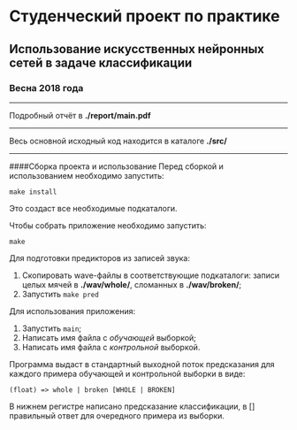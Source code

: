 # Студенческий проект по практике
## Использование искусственных нейронных сетей в задаче классификации
### Весна 2018 года

---

Подробный отчёт в **./report/main.pdf**

---

Весь основной исходный код находится в каталоге **./src/**

---

####Сборка проекта и использование
Перед сборкой и использованием необходимо запустить:

    make install

Это создаст все необходимые подкаталоги.


Чтобы собрать приложение необходимо запустить:

    make


Для подготовки предикторов из записей звука:

1. Скопировать wave-файлы в соответствующие подкаталоги: записи целых мячей в **./wav/whole/**,
сломанных в **./wav/broken/**;
2. Запустить `make pred`


Для использования приложения:

1. Запустить `main`;
2. Написать имя файла с _обучающей_ выборкой;
3. Написать имя файла с _контрольной_ выборкой.


Программа выдаст в стандартный выходной поток предсказания для каждого примера обучающей и контрольной выборки
в виде:

    (float) => whole | broken [WHOLE | BROKEN]

В нижнем регистре написано предсказание классификации, в \[\] правильный ответ для очередного примера из выборки.